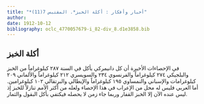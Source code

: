 ```yaml
---
title: "*أخبار وأفكار : أكلة الخبز*. المقتبس 7(11)"
author: 
date: 1912-10-12
bibliography: oclc_4770057679-i_82-div_8.d1e3858.bib
---
```




##  أكلة الخبز 


 في الإحصاءات الأخيرة أن كل دانيمركي يأكل في السنة  ٢٨٧  كيلوغراماً من الخبز والبلجيكي  ٢٧٤  كيلوغراماً والفرنسوي  ٢٣٤  والسويسري  ٢١٢  كيلوغراماً والألماني  ٢٠٩  كيلوغرامات والإسباني والنمساوي  ١٩٥  كيلوغراماً والإيطالي والبرتقالي  ١٠٢  كيلوغرامين. أما العربي فليس له محل من الإعراب في هذا الإحصاء ولعله من أكثر الأمم تنازلاً للخبز إذ ليس عنده الآن إلا الخبز القفار وربما جاء زمن لا يحصله فيكتفي بأكل البقول والثمار. 
